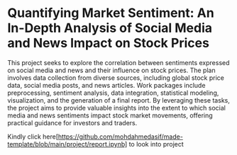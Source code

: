 # Quantifying Market Sentiment: An In-Depth Analysis of Social Media and News Impact on Stock Prices

This project seeks to explore the correlation between sentiments expressed on social media and news and their influence on stock prices. The plan involves data collection from diverse sources, including global stock price data, social media posts, and news articles. Work packages include preprocessing, sentiment analysis, data integration, statistical modeling, visualization, and the generation of a final report. By leveraging these tasks, the project aims to provide valuable insights into the extent to which social media and news sentiments impact stock market movements, offering practical guidance for investors and traders.

Kindly click here[https://github.com/mohdahmedasif/made-template/blob/main/project/report.ipynb] to look into project